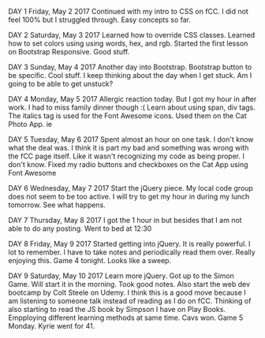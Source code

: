DAY 1
Friday, May 2 2017
Continued with my intro to CSS on fCC. I did not feel 100% but I struggled through. Easy concepts so far. 

DAY 2
Saturday, May 3 2017
Learned how to override CSS classes. Learned how to set colors using using words, hex, and rgb. Started the first lesson on Bootstrap Responsive. Good stuff.

DAY 3
Sunday, May 4 2017
Another day into Bootstrap. Bootstrap button to be specific. Cool stuff. I keep thinking about the day when I get stuck. Am I going to be able to get unstuck?

DAY 4
Monday, May 5 2017
Allergic reaction today. But I got my hour in after work. I had to miss family dinner though :( Learn about using span, div tags. The italics tag is used for the Font Awesome icons. Used them on the Cat Photo App. ie

DAY 5
Tuesday, May 6 2017
Spent almost an hour on one task. I don't know what the deal was. I think it is part my bad and something was wrong with the fCC page itself. Like it wasn't recognizing my code as being proper. I don't know. Fixed my radio buttons and checkboxes on the Cat App using Font Awesome 

DAY 6
Wednesday, May 7 2017
Start the jQuery piece. My local code group does not seem to be too active. I will try to get my hour in during my lunch tomorrow. See what happens.

DAY 7
Thursday, May 8 2017
I got the 1 hour in but besides that I am not able to do any posting. Went to bed at 12:30

DAY 8
Friday, May 9 2017
Started getting into jQuery. It is really powerful. I lot to remember. I have to take notes and periodically read them over. Really enjoying this. Game 4 tonight. Looks like a sweep.

DAY 9
Saturday, May 10 2017
Learn more jQuery. Got up to the Simon Game. Will start it in the morning. Took good notes. Also start the web dev bootcamp by Colt Steele on Udemy. I think this is a good move because I am listening to someone talk instead of reading as I do on fCC. Thinking of also starting to read the JS book by Simpson I have on Play Books. Empploying different learning methods at same time. Cavs won. Game 5 Monday. Kyrie went for 41.
